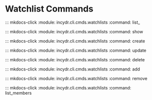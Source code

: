 # Watchlist Commands

::: mkdocs-click
    :module: incydr.cli.cmds.watchlists
    :command: list_

::: mkdocs-click
    :module: incydr.cli.cmds.watchlists
    :command: show

::: mkdocs-click
    :module: incydr.cli.cmds.watchlists
    :command: create

::: mkdocs-click
    :module: incydr.cli.cmds.watchlists
    :command: update

::: mkdocs-click
    :module: incydr.cli.cmds.watchlists
    :command: delete

::: mkdocs-click
    :module: incydr.cli.cmds.watchlists
    :command: add

::: mkdocs-click
    :module: incydr.cli.cmds.watchlists
    :command: remove

::: mkdocs-click
    :module: incydr.cli.cmds.watchlists
    :command: list_members
